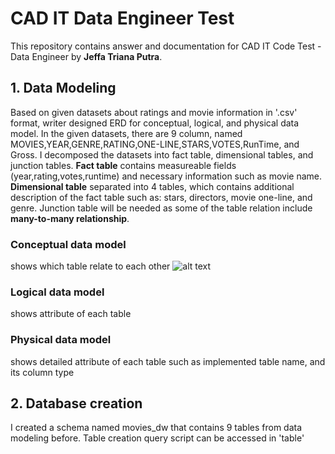 # CAD IT Data Engineer Test
This repository contains answer and documentation for CAD IT Code Test - Data Engineer by **Jeffa Triana Putra**.

## 1. Data Modeling
Based on given datasets about ratings and movie information in '.csv' format, writer designed ERD for conceptual, logical, and physical data model.
In the given datasets, there are 9 column, named MOVIES,YEAR,GENRE,RATING,ONE-LINE,STARS,VOTES,RunTime, and Gross. I decomposed the datasets into fact table, dimensional tables, and junction tables. **Fact table** contains measureable fields (year,rating,votes,runtime) and necessary information such as movie name. **Dimensional table** separated into 4 tables, which contains additional description of the fact table such as: stars, directors, movie one-line, and genre. Junction table will be needed as some of the table relation include **many-to-many relationship**.

### Conceptual data model
shows which table relate to each other
![alt text](https://github.com/jeffatp14/CadITDataEngTest/blob/main/conceptual_data%20model.jpeg)

### Logical data model
shows attribute of each table

### Physical data model
shows detailed attribute of each table such as implemented table name, and its column type

## 2. Database creation
I created a schema named movies_dw that contains 9 tables from data modeling before. Table creation query script can be accessed in 'table'

